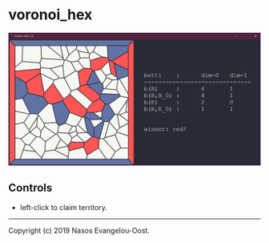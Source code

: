 # voronoi_hex

![Screenshot.](screenshot.png)

## Controls

- left-click to claim territory.

---

Copyright (c) 2019 Nasos Evangelou-Oost.
